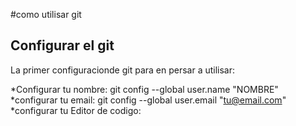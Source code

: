 #como utilisar git
## Configurar el git

La primer configuracionde git para en persar a utilisar:

*Configurar tu nombre:
git config --global user.name "NOMBRE"
*configurar tu email:
git config --global user.email "tu@email.com"
*configurar tu Editor de codigo:
 
